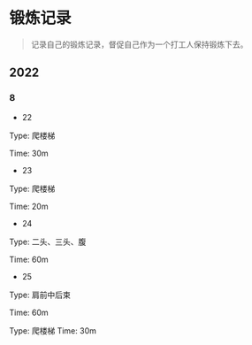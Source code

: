 # 锻炼记录



> 记录自己的锻炼记录，督促自己作为一个打工人保持锻炼下去。



## 2022



### 8



+ 22



Type: 爬楼梯

Time: 30m



+ 23



Type: 爬楼梯

Time: 20m



+ 24



Type:  二头、三头、腹

Time: 60m



+ 25



Type: 肩前中后束

Time: 60m



Type: 爬楼梯
Time: 30m
